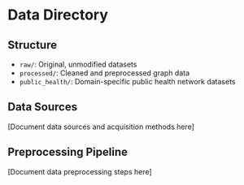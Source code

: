 # Data Directory

## Structure
- `raw/`: Original, unmodified datasets
- `processed/`: Cleaned and preprocessed graph data  
- `public_health/`: Domain-specific public health network datasets

## Data Sources
[Document data sources and acquisition methods here]

## Preprocessing Pipeline
[Document data preprocessing steps here]
